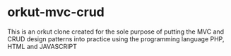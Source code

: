 # orkut-mvc-crud
This is an orkut clone created for the sole purpose of putting the MVC and CRUD design patterns into practice using the programming language PHP, HTML and JAVASCRIPT
